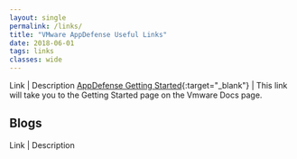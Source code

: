 ```yaml
---
layout: single
permalink: /links/
title: "VMware AppDefense Useful Links"
date: 2018-06-01
tags: links
classes: wide
---
```


Link | Description
[AppDefense Getting Started](https://docs.vmware.com/en/VMware-AppDefense/services/appdefense-getting-started/GUID-1EE525C8-04EB-40CE-A10A-AE24B00B746D.html){:target="_blank"} | This link will take you to the Getting Started page on the Vmware Docs page. 


## Blogs

Link | Description

